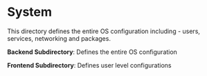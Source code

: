 # System

This directory defines the entire OS configuration including - users, services, networking and packages.

**Backend Subdirectory**: Defines the entire OS configuration

**Frontend Subdirectory**: Defines user level configurations
